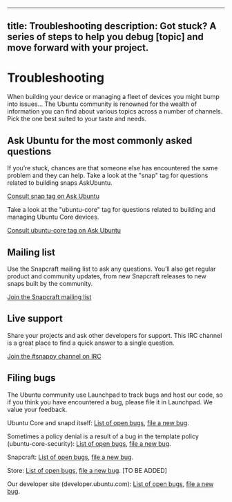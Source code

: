 ----
title: Troubleshooting
description: Got stuck? A series of steps to help you debug [topic] and move forward with your project.
----

# Troubleshooting

When building your device or managing a fleet of devices you might bump into issues... The Ubuntu community is renowned for the wealth of information you can find about various topics across a number of channels. Pick the one best suited to your taste and needs.

## Ask Ubuntu for the most commonly asked questions
If you’re stuck, chances are that someone else has encountered the same problem and they can help. Take a look at the "snap" tag for questions related to building snaps AskUbuntu.

[Consult snap tag on Ask Ubuntu](http://askubuntu.com/questions/tagged/snap?_ga=1.87087320.131150643.1465984678)

Take a look at the "ubuntu-core" tag for questions related to building and managing Ubuntu Core devices.

[Consult ubuntu-core tag on Ask Ubuntu](http://askubuntu.com/questions/tagged/ubuntu-core?_ga=1.87087320.131150643.1465984678)


## Mailing list 
Use the Snapcraft mailing list to ask any questions. You’ll also get regular product and community updates, from new Snapcraft releases to new snaps built by the community.

[Join the Snapcraft mailing list](https://lists.snapcraft.io/mailman/listinfo/snapcraft)

## Live support
Share your projects and ask other developers for support. This IRC channel is a great place to find a quick answer to a single question.

[Join the #snappy channel on IRC](https://webchat.freenode.net/?channels=snappy)

## Filing bugs
The Ubuntu community use Launchpad to track bugs and host our code, so if you think you have encountered a bug, please file it in Launchpad. We value your feedback.

Ubuntu Core and snapd itself: [List of open bugs](https://bugs.launchpad.net/snappy/+bugs), [file a new bug](https://bugs.launchpad.net/snappy/+filebug).

Sometimes a policy denial is a result of a bug in the template policy (ubuntu-core-security): [List of open bugs](https://bugs.launchpad.net/ubuntu/+source/ubuntu-core-security/+bugs), [file a new bug](https://bugs.launchpad.net/ubuntu/+source/ubuntu-core-security/+filebug).

Snapcraft: [List of open bugs](https://bugs.launchpad.net/snapcraft/+bugs), [file a new bug](https://bugs.launchpad.net/snapcraft/+filebug).

Store: [List of open bugs](), [file a new bug](). [TO BE ADDED]

Our developer site (developer.ubuntu.com): [List of open bugs](https://bugs.launchpad.net/developer-ubuntu-com/+bugs), [file a new bug](https://bugs.launchpad.net/developer-ubuntu-com/+filebug).
